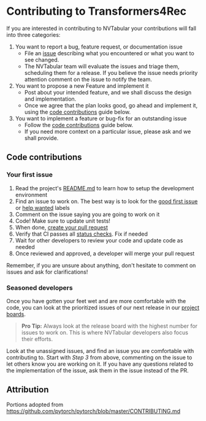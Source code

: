 # Contributing to Transformers4Rec

If you are interested in contributing to NVTabular your contributions will fall
into three categories:
1. You want to report a bug, feature request, or documentation issue
    - File an [issue](https://github.com/NVIDIA-Merlin/Transformers4Rec/issues/new/choose)
    describing what you encountered or what you want to see changed.
    - The NVTabular team will evaluate the issues and triage them, scheduling
    them for a release. If you believe the issue needs priority attention
    comment on the issue to notify the team.
2. You want to propose a new Feature and implement it
    - Post about your intended feature, and we shall discuss the design and
    implementation.
    - Once we agree that the plan looks good, go ahead and implement it, using
    the [code contributions](#code-contributions) guide below.
3. You want to implement a feature or bug-fix for an outstanding issue
    - Follow the [code contributions](#code-contributions) guide below.
    - If you need more context on a particular issue, please ask and we shall
    provide.

## Code contributions

### Your first issue

1. Read the project's [README.md](https://github.com/NVIDIA-Merlin/Transformers4Rec/blob/main/README.md)
    to learn how to setup the development environment
2. Find an issue to work on. The best way is to look for the [good first issue](https://github.com/NVIDIA-Merlin/Transformers4Rec/issues?q=is%3Aissue+is%3Aopen+label%3A%22good+first+issue%22)
    or [help wanted](https://github.com/NVIDIA-Merlin/Transformers4Rec/issues?q=is%3Aissue+is%3Aopen+label%3A%22help+wanted%22) labels
3. Comment on the issue saying you are going to work on it
4. Code! Make sure to update unit tests!
5. When done, [create your pull request](https://github.com/NVIDIA-Merlin/Transformers4Rec/compare)
6. Verify that CI passes all [status checks](https://help.github.com/articles/about-status-checks/). Fix if needed
7. Wait for other developers to review your code and update code as needed
8. Once reviewed and approved, a developer will merge your pull request

Remember, if you are unsure about anything, don't hesitate to comment on issues
and ask for clarifications!

### Seasoned developers

Once you have gotten your feet wet and are more comfortable with the code, you
can look at the prioritized issues of our next release in our [project boards](https://github.com/NVIDIA-Merlin/Transformers4Rec/projects).

> **Pro Tip:** Always look at the release board with the highest number for
issues to work on. This is where NVTabular developers also focus their efforts.

Look at the unassigned issues, and find an issue you are comfortable with
contributing to. Start with _Step 3_ from above, commenting on the issue to let
others know you are working on it. If you have any questions related to the
implementation of the issue, ask them in the issue instead of the PR.

## Attribution
Portions adopted from https://github.com/pytorch/pytorch/blob/master/CONTRIBUTING.md